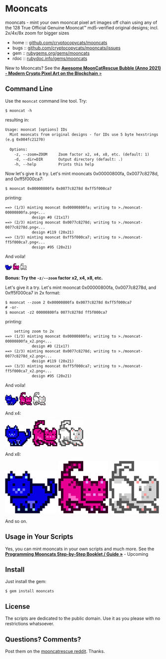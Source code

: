 # Mooncats

mooncats  - mint your own mooncat pixel art images off chain using any of the 128 True Official Genuine Mooncat™ md5-verified original designs; incl. 2x/4x/8x zoom for bigger sizes

* home  :: [github.com/cryptocopycats/mooncats](https://github.com/cryptocopycats/mooncats)
* bugs  :: [github.com/cryptocopycats/mooncats/issues](https://github.com/cryptocopycats/mooncats/issues)
* gem   :: [rubygems.org/gems/mooncats](https://rubygems.org/gems/mooncats)
* rdoc  :: [rubydoc.info/gems/mooncats](http://rubydoc.info/gems/mooncats)


New to Mooncats?
See the [**Awesome MoonCatRescue Bubble (Anno 2021) - Modern Crypto Pixel Art on the Blockchain** »](https://github.com/cryptocopycats/awesome-mooncatrescue-bubble)



## Command Line

Use the `mooncat` command line tool. Try:

```
$ mooncat -h
```

resulting in:

```
Usage: mooncat [options] IDs
  Mint mooncats from original designs - for IDs use 5 byte hexstrings (e.g 0x004fc21270)

  Options:
    -z, --zoom=ZOOM     Zoom factor x2, x4, x8, etc. (default: 1)
    -d, --dir=DIR       Output directory (default: .)
    -h, --help          Prints this help
```


Now let's give it a try.  Let's mint mooncats 0x00000800fa,
0x0077c8278d, and 0xff5f000ca7:


```
$ mooncat 0x00000800fa 0x0077c8278d 0xff5f000ca7
```

printing:

```
==> (1/3) minting mooncat 0x00000800fa; writing to >./mooncat-00000800fa.png<...
            design #0 (21x17)
==> (2/3) minting mooncat 0x0077c8278d; writing to >./mooncat-0077c8278d.png<...
            design #119 (20x21)
==> (3/3) minting mooncat 0xff5f000ca7; writing to >./mooncat-ff5f000ca7.png<...
            design #95 (20x21)
```

And voila!

![](i/mooncat-00000800fa.png)
![](i/mooncat-0077c8278d.png)
![](i/mooncat-ff5f000ca7.png)



**Bonus:  Try the `-z/--zoom` factor x2, x4, x8, etc.**

Let's give it a try.  Let's mint mooncat 0x00000800fa,
0x0077c8278d, and 0xff5f000ca7 in 2x format:

```
$ mooncat --zoom 2 0x00000800fa 0x0077c8278d 0xff5f000ca7
# -or-
$ mooncat -z2 00000800fa 0077c8278d ff5f000ca7
```

printing:

```
    setting zoom to 2x
==> (1/3) minting mooncat 0x00000800fa; writing to >./mooncat-00000800fa_x2.png<...
            design #0 (21x17)
==> (2/3) minting mooncat 0x0077c8278d; writing to >./mooncat-0077c8278d_x2.png<...
            design #119 (20x21)
==> (3/3) minting mooncat 0xff5f000ca7; writing to >./mooncat-ff5f000ca7_x2.png<...
            design #95 (20x21)
```

And voila!

![](i/mooncat-00000800fa_x2.png)
![](i/mooncat-0077c8278d_x2.png)
![](i/mooncat-ff5f000ca7_x2.png)


And x4:

![](i/mooncat-00000800fa_x4.png)
![](i/mooncat-0077c8278d_x4.png)
![](i/mooncat-ff5f000ca7_x4.png)


And x8:

![](i/mooncat-00000800fa_x8.png)
![](i/mooncat-0077c8278d_x8.png)
![](i/mooncat-ff5f000ca7_x8.png)



And so on.


## Usage in Your Scripts


Yes, you can mint mooncats in your own scripts
and much more.
See the
[**Programming Mooncats Step-by-Step Booklet / Guide »**](https://github.com/cryptopunksnotdead/programming-mooncats)  - Upcoming



## Install

Just install the gem:

    $ gem install mooncats


## License

The scripts are dedicated to the public domain.
Use it as you please with no restrictions whatsoever.


## Questions? Comments?

Post them on the [mooncatrescue reddit](https://www.reddit.com/r/mooncatrescue). Thanks.
